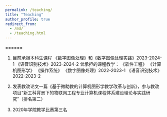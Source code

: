 ```yaml
---
permalink: /teaching/
title: "Teaching"
author_profile: true
redirect_from: 
  - /md/
  - /teaching.html
---
```


======

1. 目前承担本科生课程
   《数字图像处理》和《数字图像处理实践》2023-2024-1
   《语音识别技术》2023-2024-2
   曾承担的课程教学：
   《软件工程》
   《计算机图形学》
   《操作系统》
   《数字图像处理》2022-2023-1
   《语音识别技术》2022-2023-2
   
3. 发表教改论文一篇《基于微助教的计算机图形学教学改革与创新》，参与教改项目“新工科背景下的物联网工程专业计算机课程体系建设理论与实践研究”（排名第二）
  
4. 2020年学院教学比赛第三名
